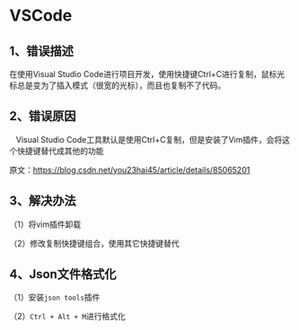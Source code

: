 # VSCode

## 1、错误描述

在使用Visual Studio Code进行项目开发，使用快捷键Ctrl+C进行复制，鼠标光标总是变为了插入模式（很宽的光标），而且也复制不了代码。
   
## 2、错误原因

   Visual Studio Code工具默认是使用Ctrl+C复制，但是安装了Vim插件，会将这个快捷键替代成其他的功能
   
   原文：https://blog.csdn.net/you23hai45/article/details/85065201 

## 3、解决办法

（1）将vim插件卸载

（2）修改复制快捷键组合，使用其它快捷键替代


## 4、Json文件格式化

（1）安装``json tools``插件

（2）```Ctrl + Alt + M```进行格式化
